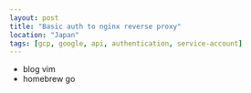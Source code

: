 ```yaml
---
layout: post
title: "Basic auth to nginx reverse proxy"
location: "Japan"
tags: [gcp, google, api, authentication, service-account]
---
```


* blog vim
* homebrew go
